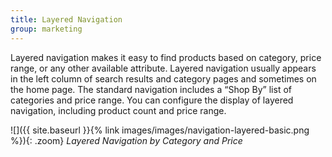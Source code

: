 ```yaml
---
title: Layered Navigation
group: marketing
---
```


Layered navigation makes it easy to find products based on category, price range, or any other available attribute. Layered navigation usually appears in the left column of search results and category pages and sometimes on the home page. The standard navigation includes a “Shop By” list of categories and price range. You can configure the display of layered navigation, including product count and price range.

![]({{ site.baseurl }}{% link images/images/navigation-layered-basic.png %}){: .zoom}
*Layered Navigation by Category and Price*
